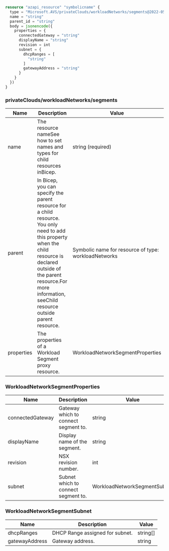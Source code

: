 ```terraform
resource "azapi_resource" "symbolicname" {
  type = "Microsoft.AVS/privateClouds/workloadNetworks/segments@2022-05-01"
  name = "string"
  parent_id = "string"
  body = jsonencode({
    properties = {
      connectedGateway = "string"
      displayName = "string"
      revision = int
      subnet = {
        dhcpRanges = [
          "string"
        ]
        gatewayAddress = "string"
      }
    }
  })
}

```

### privateClouds/workloadNetworks/segments

| Name | Description | Value |
|-|-|-|
| name | The resource nameSee how to set names and types for child resources inBicep. | string (required) |
| parent | In Bicep, you can specify the parent resource for a child resource. You only need to add this property when the child resource is declared outside of the parent resource.For more information, seeChild resource outside parent resource. | Symbolic name for resource of type: workloadNetworks |
| properties | The properties of a Workload Segment proxy resource. | WorkloadNetworkSegmentProperties |


### WorkloadNetworkSegmentProperties

| Name | Description | Value |
|-|-|-|
| connectedGateway | Gateway which to connect segment to. | string |
| displayName | Display name of the segment. | string |
| revision | NSX revision number. | int |
| subnet | Subnet which to connect segment to. | WorkloadNetworkSegmentSubnet |


### WorkloadNetworkSegmentSubnet

| Name | Description | Value |
|-|-|-|
| dhcpRanges | DHCP Range assigned for subnet. | string[] |
| gatewayAddress | Gateway address. | string |


